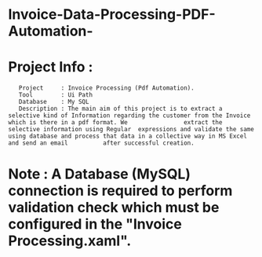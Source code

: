 # Invoice-Data-Processing-PDF-Automation-
# Project Info : 
       Project     : Invoice Processing (Pdf Automation).
       Tool        : Ui Path
       Database    : My SQL
       Description : The main aim of this project is to extract a selective kind of Information regarding the customer from the Invoice which is there in a pdf format. We                extract the selective information using Regular  expressions and validate the same using database and process that data in a collective way in MS Excel and send an email          after successful creation.

# Note : A Database (MySQL) connection is required to perform validation check which must be configured in the "Invoice Processing.xaml".
